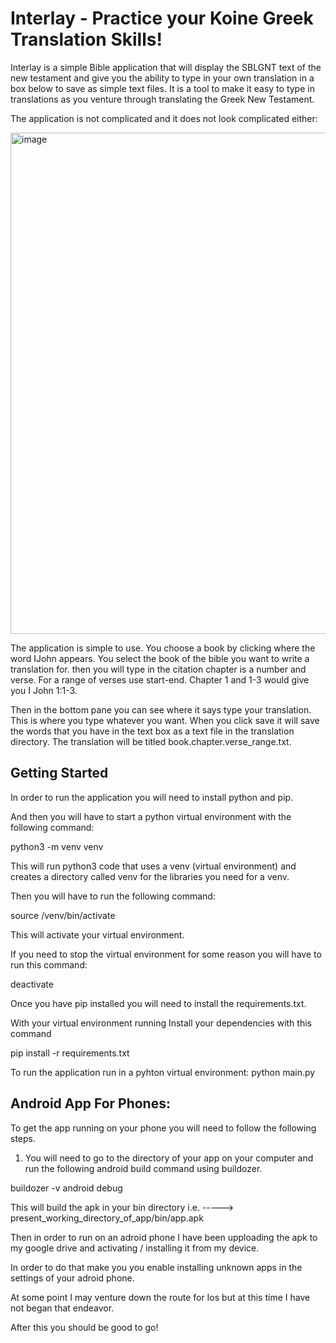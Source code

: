 # Interlay - Practice your Koine Greek Translation Skills! 


Interlay is a simple Bible application that will display the SBLGNT text of the new testament and give you the ability to type in your own translation in a box below to save as simple text files. It is a tool to make it easy to type in translations as you venture through translating the Greek New Testament.

The application is not complicated and it does not look complicated either:



<img width="802" alt="image" src="https://github.com/endelofaustin/Interlay/assets/53027219/f94f9495-aa5a-4aee-89c7-82a3d40d1087">




The application is simple to use. You choose a book by clicking where the word IJohn appears. 
You select the book of the bible you want to write a translation for. then you will type in the citation chapter is a number and verse. For a range of verses use start-end. Chapter 1 and 1-3 would give you I John 1:1-3. 



Then in the bottom pane you can see where it says type your translation. This is where you type whatever you want. When you click save it will save the words that you have in the text box as a text file in the translation directory. The translation will be titled book.chapter.verse_range.txt. 


## Getting Started ##

In order to run the application you will need to install python and pip.



And then you will have to start a python virtual environment with the following command:

python3 -m venv venv



This will run python3 code that uses a venv (virtual environment) and creates a directory called venv for the libraries you need for a venv. 



Then you will have to run the following command:

source /venv/bin/activate

This will activate your virtual environment. 



If you need to stop the virtual environment for some reason you will have to run this command:

deactivate



Once you have pip installed you will need to install the requirements.txt.


With your virtual environment running 
Install your dependencies with this command

pip install -r requirements.txt



To run the application run in a pyhton virtual environment:
python main.py

## Android App For Phones:

To get the app running on your phone you will need to follow the following steps.

1. You will need to go to the directory of your app on your computer and run the following android build command using buildozer.

buildozer -v android debug 

This will build the apk in your bin directory i.e. -----> present_working_directory_of_app/bin/app.apk

Then in order to run on an adroid phone I have been upploading the apk to my google drive and activating / installing it from my device. 

In order to do that make you you enable installing unknown apps in the settings of your adroid phone. 

At some point I may venture down the route for Ios but at this time I have not began that endeavor. 



After this you should be good to go! 
